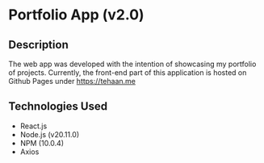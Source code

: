 # Portfolio App (v2.0)

## Description

The web app was developed with the intention of showcasing my portfolio of projects. Currently, the front-end part of this application is hosted on Github Pages under https://tehaan.me

## Technologies Used

- React.js
- Node.js (v20.11.0)
- NPM (10.0.4)
- Axios
